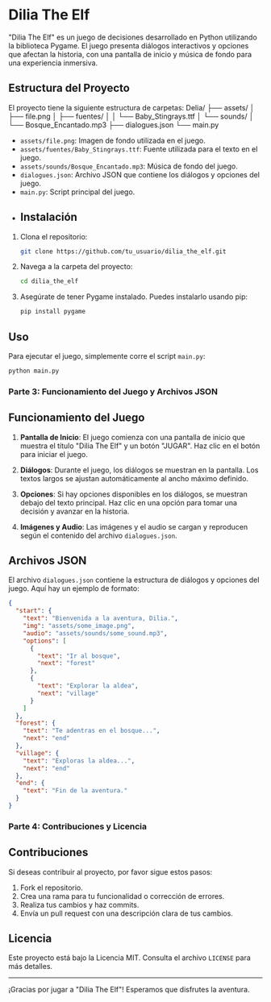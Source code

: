 # Dilia The Elf

"Dilia The Elf" es un juego de decisiones desarrollado en Python utilizando la biblioteca Pygame. El juego presenta diálogos interactivos y opciones que afectan la historia, con una pantalla de inicio y música de fondo para una experiencia inmersiva.

## Estructura del Proyecto

El proyecto tiene la siguiente estructura de carpetas:
Delia/
├── assets/ 
│ ├── file.png 
│ ├── fuentes/ 
│ │ └── Baby_Stingrays.ttf 
│ └── sounds/ 
│ └── Bosque_Encantado.mp3 
├── dialogues.json 
└── main.py 

 - `assets/file.png`: Imagen de fondo utilizada en el juego.
- `assets/fuentes/Baby_Stingrays.ttf`: Fuente utilizada para el texto en el juego.
- `assets/sounds/Bosque_Encantado.mp3`: Música de fondo del juego.
- `dialogues.json`: Archivo JSON que contiene los diálogos y opciones del juego.
- `main.py`: Script principal del juego.
- ## Instalación

1. Clona el repositorio:
    ```bash
    git clone https://github.com/tu_usuario/dilia_the_elf.git
    ```

2. Navega a la carpeta del proyecto:
    ```bash
    cd dilia_the_elf
    ```

3. Asegúrate de tener Pygame instalado. Puedes instalarlo usando pip:
    ```bash
    pip install pygame
    ```

## Uso

Para ejecutar el juego, simplemente corre el script `main.py`:

```bash
python main.py
```
### Parte 3: Funcionamiento del Juego y Archivos JSON


## Funcionamiento del Juego

1. **Pantalla de Inicio**: El juego comienza con una pantalla de inicio que muestra el título "Dilia The Elf" y un botón "JUGAR". Haz clic en el botón para iniciar el juego.

2. **Diálogos**: Durante el juego, los diálogos se muestran en la pantalla. Los textos largos se ajustan automáticamente al ancho máximo definido.

3. **Opciones**: Si hay opciones disponibles en los diálogos, se muestran debajo del texto principal. Haz clic en una opción para tomar una decisión y avanzar en la historia.

4. **Imágenes y Audio**: Las imágenes y el audio se cargan y reproducen según el contenido del archivo `dialogues.json`.

## Archivos JSON

El archivo `dialogues.json` contiene la estructura de diálogos y opciones del juego. Aquí hay un ejemplo de formato:

```json
{
  "start": {
    "text": "Bienvenida a la aventura, Dilia.",
    "img": "assets/some_image.png",
    "audio": "assets/sounds/some_sound.mp3",
    "options": [
      {
        "text": "Ir al bosque",
        "next": "forest"
      },
      {
        "text": "Explorar la aldea",
        "next": "village"
      }
    ]
  },
  "forest": {
    "text": "Te adentras en el bosque...",
    "next": "end"
  },
  "village": {
    "text": "Exploras la aldea...",
    "next": "end"
  },
  "end": {
    "text": "Fin de la aventura."
  }
}
```
### Parte 4: Contribuciones y Licencia


## Contribuciones

Si deseas contribuir al proyecto, por favor sigue estos pasos:

1. Fork el repositorio.
2. Crea una rama para tu funcionalidad o corrección de errores.
3. Realiza tus cambios y haz commits.
4. Envía un pull request con una descripción clara de tus cambios.

## Licencia

Este proyecto está bajo la Licencia MIT. Consulta el archivo `LICENSE` para más detalles.

---

¡Gracias por jugar a "Dilia The Elf"! Esperamos que disfrutes la aventura.
